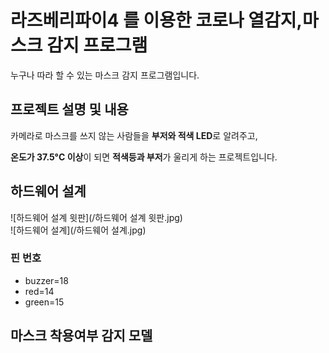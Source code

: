 # 라즈베리파이4 를 이용한 코로나 열감지,마스크 감지 프로그램
 누구나 따라 할 수 있는 마스크 감지 프로그램입니다.
## 프로젝트 설명 및 내용
 카메라로 마스크를 쓰지 않는 사람들을 **부저와 적색 LED**로 알려주고, 

 **온도가 37.5°C 이상**이 되면 **적색등과 부저**가 울리게 하는 프로젝트입니다.  
 
 ## 하드웨어 설계 
 
 ![하드웨어 설계 윗판](/하드웨어 설계 윗판.jpg)  
 ![하드웨어 설계](/하드웨어 설계.jpg)  
 

 
### 핀 번호
- buzzer=18
- red=14
- green=15

## 마스크 착용여부 감지 모델

